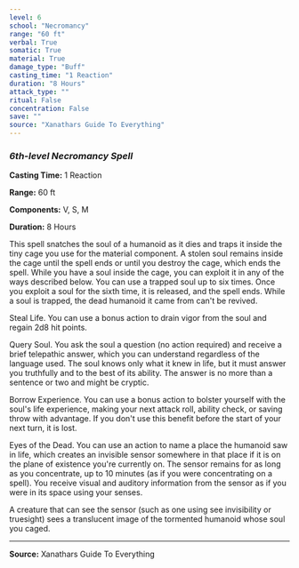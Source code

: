 ```yaml
---
level: 6
school: "Necromancy"
range: "60 ft"
verbal: True
somatic: True
material: True
damage_type: "Buff"
casting_time: "1 Reaction"
duration: "8 Hours"
attack_type: ""
ritual: False
concentration: False
save: ""
source: "Xanathars Guide To Everything"
---
```


### *6th-level Necromancy Spell*

**Casting Time:** 1 Reaction

**Range:** 60 ft

**Components:** V, S, M

**Duration:** 8 Hours

This spell snatches the soul of a humanoid as it dies and traps it inside the tiny cage you use for the material component. A stolen soul remains inside the cage until the spell ends or until you destroy the cage, which ends the spell. While you have a soul inside the cage, you can exploit it in any of the ways described below. You can use a trapped soul up to six times. Once you exploit a soul for the sixth time, it is released, and the spell ends. While a soul is trapped, the dead humanoid it came from can't be revived.
 
 Steal Life. You can use a bonus action to drain vigor from the soul and regain 2d8 hit points.
 
 Query Soul. You ask the soul a question (no action required) and receive a brief telepathic answer, which you can understand regardless of the language used. The soul knows only what it knew in life, but it must answer you truthfully and to the best of its ability. The answer is no more than a sentence or two and might be cryptic.
 
 Borrow Experience. You can use a bonus action to bolster yourself with the soul's life experience, making your next attack roll, ability check, or saving throw with advantage. If you don't use this benefit before the start of your next turn, it is lost.
 
 Eyes of the Dead. You can use an action to name a place the humanoid saw in life, which creates an invisible sensor somewhere in that place if it is on the plane of existence you're currently on. The sensor remains for as long as you concentrate, up to 10 minutes (as if you were concentrating on a spell). You receive visual and auditory information from the sensor as if you were in its space using your senses.
 
 A creature that can see the sensor (such as one using see invisibility or truesight) sees a translucent image of the tormented humanoid whose soul you caged.

---
**Source:** Xanathars Guide To Everything
